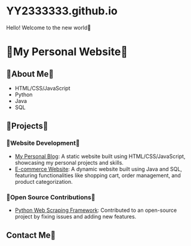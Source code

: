 # YY2333333.github.io
Hello! Welcome to the new world💩
# 💩My Personal Website💩

## 💩About Me💩


- HTML/CSS/JavaScript
- Python
- Java
- SQL

## 💩Projects💩

### 💩Website Development💩

- [My Personal Blog](https://example.com): A static website built using HTML/CSS/JavaScript, showcasing my personal projects and skills.
- [E-commerce Website](https://example.com): A dynamic website built using Java and SQL, featuring functionalities like shopping cart, order management, and product categorization.

### 💩Open Source Contributions💩

- [Python Web Scraping Framework](https://example.com): Contributed to an open-source project by fixing issues and adding new features.

## Contact Me💩







